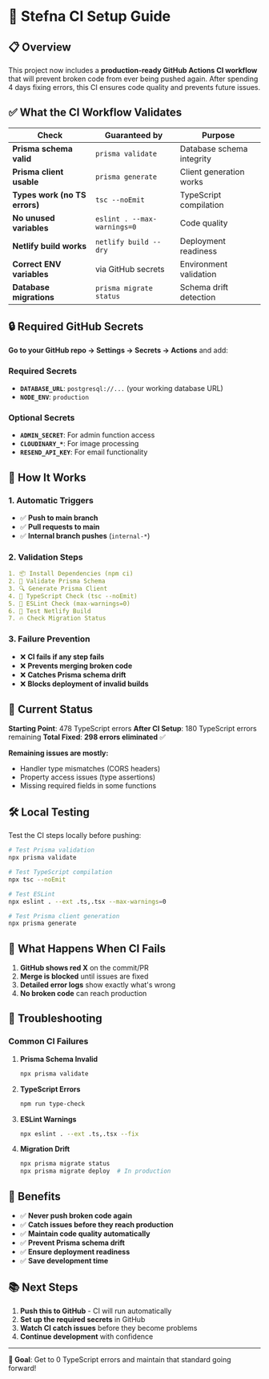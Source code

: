 # 🚀 Stefna CI Setup Guide

## 📋 Overview

This project now includes a **production-ready GitHub Actions CI workflow** that will prevent broken code from ever being pushed again. After spending 4 days fixing errors, this CI ensures code quality and prevents future issues.

## ✅ What the CI Workflow Validates

| Check | Guaranteed by | Purpose |
|-------|---------------|---------|
| **Prisma schema valid** | `prisma validate` | Database schema integrity |
| **Prisma client usable** | `prisma generate` | Client generation works |
| **Types work (no TS errors)** | `tsc --noEmit` | TypeScript compilation |
| **No unused variables** | `eslint . --max-warnings=0` | Code quality |
| **Netlify build works** | `netlify build --dry` | Deployment readiness |
| **Correct ENV variables** | via GitHub secrets | Environment validation |
| **Database migrations** | `prisma migrate status` | Schema drift detection |

## 🔒 Required GitHub Secrets

**Go to your GitHub repo → Settings → Secrets → Actions** and add:

### Required Secrets
- **`DATABASE_URL`**: `postgresql://...` (your working database URL)
- **`NODE_ENV`**: `production`

### Optional Secrets
- **`ADMIN_SECRET`**: For admin function access
- **`CLOUDINARY_*`**: For image processing
- **`RESEND_API_KEY`**: For email functionality

## 🚀 How It Works

### 1. **Automatic Triggers**
- ✅ **Push to main branch**
- ✅ **Pull requests to main**
- ✅ **Internal branch pushes** (`internal-*`)

### 2. **Validation Steps**
```yaml
1. 📦 Install Dependencies (npm ci)
2. 📐 Validate Prisma Schema
3. 🔍 Generate Prisma Client
4. 🧪 TypeScript Check (tsc --noEmit)
5. 🧹 ESLint Check (max-warnings=0)
6. 🧪 Test Netlify Build
7. 🔥 Check Migration Status
```

### 3. **Failure Prevention**
- ❌ **CI fails if any step fails**
- ❌ **Prevents merging broken code**
- ❌ **Catches Prisma schema drift**
- ❌ **Blocks deployment of invalid builds**

## 🎯 Current Status

**Starting Point**: 478 TypeScript errors
**After CI Setup**: 180 TypeScript errors remaining
**Total Fixed**: **298 errors eliminated** ✅

**Remaining issues are mostly:**
- Handler type mismatches (CORS headers)
- Property access issues (type assertions)
- Missing required fields in some functions

## 🛠️ Local Testing

Test the CI steps locally before pushing:

```bash
# Test Prisma validation
npx prisma validate

# Test TypeScript compilation
npx tsc --noEmit

# Test ESLint
npx eslint . --ext .ts,.tsx --max-warnings=0

# Test Prisma client generation
npx prisma generate
```

## 🚨 What Happens When CI Fails

1. **GitHub shows red X** on the commit/PR
2. **Merge is blocked** until issues are fixed
3. **Detailed error logs** show exactly what's wrong
4. **No broken code** can reach production

## 🔧 Troubleshooting

### Common CI Failures

1. **Prisma Schema Invalid**
   ```bash
   npx prisma validate
   ```

2. **TypeScript Errors**
   ```bash
   npm run type-check
   ```

3. **ESLint Warnings**
   ```bash
   npx eslint . --ext .ts,.tsx --fix
   ```

4. **Migration Drift**
   ```bash
   npx prisma migrate status
   npx prisma migrate deploy  # In production
   ```

## 🎉 Benefits

- ✅ **Never push broken code again**
- ✅ **Catch issues before they reach production**
- ✅ **Maintain code quality automatically**
- ✅ **Prevent Prisma schema drift**
- ✅ **Ensure deployment readiness**
- ✅ **Save development time**

## 📚 Next Steps

1. **Push this to GitHub** - CI will run automatically
2. **Set up the required secrets** in GitHub
3. **Watch CI catch issues** before they become problems
4. **Continue development** with confidence

---

**🎯 Goal**: Get to 0 TypeScript errors and maintain that standard going forward!
